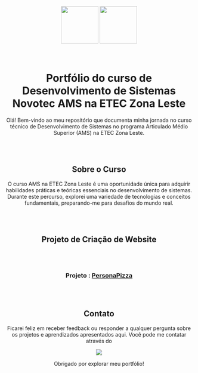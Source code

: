 
<div align="center">
<img width="100" src="https://www.ibm.com/brand/experience-guides/developer/8f4e3cc2b5d52354a6d43c8edba1e3c9/02_8-bar-reverse.svg">
<img width="100" src="https://i.postimg.cc/3JbrSHWX/etec-ra-metropolitana-sp-capital-da-zona-leste-cidade-a-e-carvalho-cor.png"> 
</div>
<br></br>
<div align="center"> 
  
# Portfólio do curso de Desenvolvimento de Sistemas Novotec AMS na ETEC Zona Leste

Olá! Bem-vindo ao meu repositório que documenta minha jornada no curso técnico de Desenvolvimento de Sistemas no programa Articulado Médio Superior (AMS) na ETEC Zona Leste.

<br></br>
## Sobre o Curso

O curso AMS na ETEC Zona Leste é uma oportunidade única para adquirir habilidades práticas e teóricas essenciais no desenvolvimento de sistemas. Durante este percurso, explorei uma variedade de tecnologias e conceitos fundamentais, preparando-me para desafios do mundo real.

<br></br>
## Projeto de Criação de Website
<div align="center">
<br></br>

### Projeto : <a href="https://github.com/P4BLOll/Persona-Pizza"> PersonaPizza </a> 
</div>
<br></br>

## Contato
<div align="center"> 
Ficarei feliz em receber feedback ou responder a qualquer pergunta sobre os projetos e aprendizados apresentados aqui. Você pode me contatar através do 

  
<a href="https://www.linkedin.com/in/ricardo-luquetti-codo-835a5125b" target="_blank"><img src="https://img.shields.io/badge/-LinkedIn-%230077B5?style=for-the-badge&logo=linkedin&logoColor=white" target="_blank"></a> 
  
Obrigado por explorar meu portfólio!  


</div>
</div>
